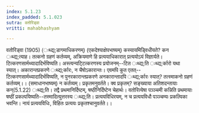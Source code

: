 ```yaml
---
index: 5.1.23
index_padded: 5.1.023
sutra: वतोरिड्वा
vritti: mahabhashyam

---
```

 वतोरिड्वा (1905) (ःथ्द्य;डागमाधिकरणम्) (एकदेश्याक्षेपभाष्यम्) कस्यायमिडि्वधीयते? कन ःथ्द्य;त्याह। तत्कनो ग्रहणं कर्तव्यम्, अक्रियमाणे हि प्रत्ययाधिकारात् प्रत्ययोऽयं विज्ञार्यते। टित्करणसार्मथ्यादादिर्भविष्यति। अस्त्यन्यटि्टत्करणस्य प्रयोजनम्--टित ःथ्द्य;ति ःथ्द्य;र्कारो यथा स्यात्। अकारान्तप्रकरणे ःथ्द्य;र्कारः, न चैषोऽकारान्तः। एवमपि कुत एतत्--टित्करणसार्मथ्यादादिर्भविष्यति, न पुनरकारान्तप्रकरणे अनकारान्तादपि ःथ्द्य;र्कारः स्यात्? तत्स्माकनो ग्रहणं कर्तव्यम्।। (समाधानभाष्यम्) न कर्तव्यम्। प्रकृतमनुवर्तते। क्व प्रकृतम्? सङ्ख्याया अतिशदन्तायाः कन्(5.1.22) ःथ्द्य;ति। तद्वै प्रथमानिर्दिष्टम्, षष्ठीनिर्दिष्टेन चेहार्थः। वतोरित्येषा पञ्ञ्चमी कन्निति प्रथमायाः षष्ठीं प्रकल्पयिष्यति--तस्मादित्युत्तरस्य ःथ्द्य;ति। प्रत्ययविधिरयम्, न च प्रत्ययविधौ पञ्ञ्चम्यः प्रकल्पिका भवन्ति। नायं प्रत्ययविधिः, विहितः प्रत्ययः प्रकृतश्चानुवर्तते।। 
